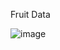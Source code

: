 Fruit Data

![image](https://user-images.githubusercontent.com/112103301/190461070-4f1060be-7858-4c38-9d1f-58ca722151a4.jpeg)

